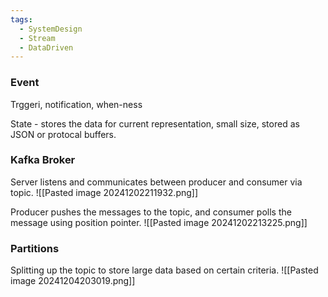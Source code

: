 ```yaml
---
tags:
  - SystemDesign
  - Stream
  - DataDriven
---
```

### Event
Trggeri, notification, when-ness

State - stores the data for current representation, small size, stored as JSON or protocal buffers.

### Kafka Broker
Server listens and communicates between producer and consumer via topic.
![[Pasted image 20241202211932.png]]

Producer pushes the messages to the topic, and consumer polls the message using position pointer.
![[Pasted image 20241202213225.png]]

### Partitions
Splitting up the topic to store large data based on certain criteria.
![[Pasted image 20241204203019.png]]
